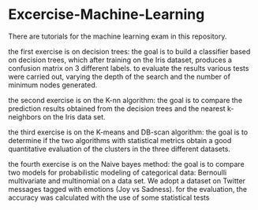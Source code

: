 # Excercise-Machine-Learning
There are tutorials for the machine learning exam in this repository.

the first exercise is on decision trees: the goal is to build a classifier based on decision trees, which after training on the Iris dataset, produces a confusion matrix on 3 different labels. to evaluate the results various tests were carried out, varying the depth of the search and the number of minimum nodes generated.

the second exercise is on the K-nn algorithm: the goal is to compare the prediction results obtained from the decision trees and the nearest k-neighbors on the Iris data set.

the third exercise is on the K-means and DB-scan algorithm: the goal is to determine if the two algorithms with statistical metrics obtain a good quantitative evaluation of the clusters in the three different datasets.

the fourth exercise is on the Naive bayes method: the goal is to compare two models for probabilistic modeling of categorical data: Bernoulli multivariate and multinomial on a data set. We adopt a dataset on Twitter messages tagged with emotions (Joy vs Sadness). for the evaluation, the accuracy was calculated with the use of some statistical tests
